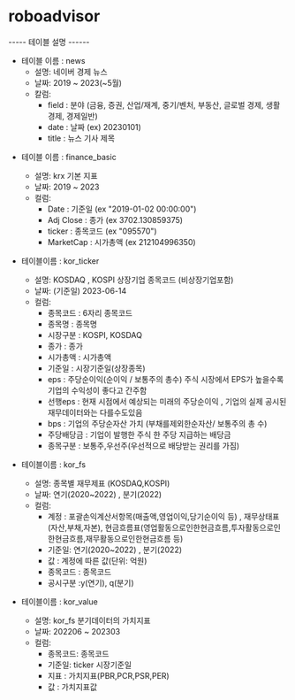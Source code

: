 # roboadvisor

----- 테이블 설명 ------
- 테이블 이름 : news
  - 설명: 네이버 경제 뉴스
  - 날짜: 2019 ~ 2023(~5월)
  - 칼럼:
    - field : 분야 (금융, 증권, 산업/재계, 중기/벤처, 부동산, 글로벌 경제, 생활경제, 경제일반)
    - date : 날짜 (ex) 20230101)   
    - title : 뉴스 기사 제목

<!-- <<<<<<< chan -->

- 테이블 이름 : finance_basic
  - 설명: krx 기본 지표 
  - 날짜: 2019 ~ 2023
  - 컬럼:
    - Date : 기준일 (ex "2019-01-02 00:00:00")
    - Adj Close : 종가 (ex 3702.130859375)
    - ticker : 종목코드 (ex "095570")
    - MarketCap : 시가총액 (ex 212104996350)

  <!-- - 설명: krx 기본 지표
  - 날짜: 2019 ~ 2023
  - 컬럼:
    - itemcode : 종목코드
    - item_name : 종목명
    - market_classification : 시장구분
    - closing_price : 종가
    - market_capitalization : 시가총액
    - base_date : 기준일
    - contrast : 대비
    - fluctuation_rate : 등락률
    - industry_name : 업종명
    - item_classification : 종목구분 (ex) 코스피, 코스닥) -->


<!-- >>>>>>> main -->

- 테이블이름 : kor_ticker
  - 설명: KOSDAQ , KOSPI 상장기업 종목코드 (비상장기업포함)
  - 날짜: (기준일) 2023-06-14
  - 컬럼: 
    - 종목코드 : 6자리 종목코드 
    - 종목명 : 종목명
    - 시장구분 : KOSPI, KOSDAQ
    - 종가 : 종가
    - 시가총액 : 시가총액
    - 기준일 : 시장기준일(상장종목)
    - eps : 주당순이익(순이익 / 보통주의 총수) 주식 시장에서 EPS가 높을수록 기업의 수익성이 좋다고 간주함
    - 선행eps : 현재 시점에서 예상되는 미래의 주당순이익 , 기업의 실제 공시된 재무데이터와는 다를수도있음
    - bps : 기업의 주당순자산 가치 (부채를제외한순자산/ 보통주의 총 수)
    - 주당배당금 : 기업이 발행한 주식 한 주당 지급하는 배당금
    - 종목구분 : 보통주,우선주(우선적으로 배당받는 권리를 가짐) 


- 테이블이름 : kor_fs
  - 설명: 종목별 재무제표 (KOSDAQ,KOSPI) 
  - 날짜: 연기(2020~2022) , 분기(2022) 
  - 컬럼:
    - 계정 : 포괄손익계산서항목(매출액,영업이익,당기순이익 등) , 재무상태표(자산,부채,자본), 현금흐름표(영업활동으로인한현금흐름,투자활동으로인한현금흐름,재무활동으로인한현금흐름 등)
    - 기준일: 연기(2020~2022) , 분기(2022)
    - 값 : 계정에 따른 값(단위: 억원)
    - 종목코드 : 종목코드
    - 공시구분 :y(연기), q(분기)


- 테이블이름 : kor_value 
  - 설명: kor_fs 분기데이터의 가치지표 
  - 날짜: 202206 ~ 202303  
  - 컬럼:
    - 종목코드: 종목코드
    - 기준일: ticker 시장기준일
    - 지표 : 가치지표(PBR,PCR,PSR,PER)
    - 값 : 가치지표값

